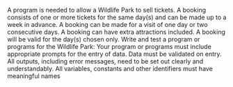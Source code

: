  A program is needed to allow a Wildlife Park to sell tickets. A booking consists of one or more
 tickets for the same day(s) and can be made up to a week in advance. A booking can be made
 for a visit of one day or two consecutive days. A booking can have extra attractions included. A
 booking will be valid for the day(s) chosen only. Write and test a program or programs for the Wildlife Park:
 Your program or programs must include appropriate prompts for the entry of data. Data
 must be validated on entry.
 All outputs, including error messages, need to be set out clearly and understandably.
 All variables, constants and other identifiers must have meaningful names
